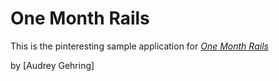 # One Month Rails

This is the pinteresting sample application for [*One Month Rails*](http://onemonthrails.com)

by [Audrey Gehring]